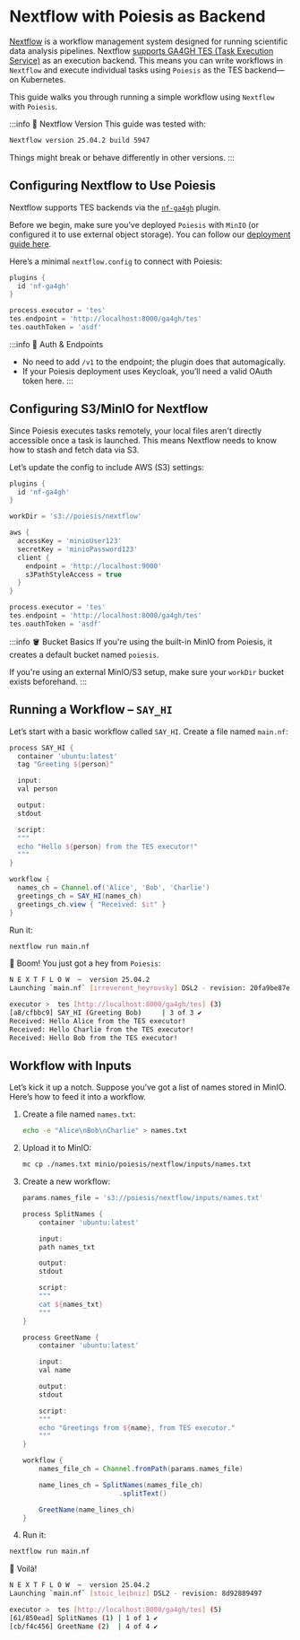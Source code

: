# Nextflow with Poiesis as Backend

[Nextflow](https://www.nextflow.io/) is a workflow management system designed
for running scientific data analysis pipelines. Nextflow
[supports GA4GH TES (Task Execution Service)](https://github.com/nextflow-io/nf-ga4gh)
as an execution backend. This means you can write workflows in `Nextflow` and
execute individual tasks using `Poiesis` as the TES backend—on Kubernetes.

This guide walks you through running a simple workflow using `Nextflow` with
`Poiesis`.

:::info 🧬 Nextflow Version
This guide was tested with:

```bash
Nextflow version 25.04.2 build 5947
```

Things might break or behave differently in other versions.
:::

## Configuring Nextflow to Use Poiesis

Nextflow supports TES backends via the
[`nf-ga4gh`](https://github.com/nextflow-io/nf-ga4gh) plugin.

Before we begin, make sure you’ve deployed `Poiesis` with `MinIO` (or configured
it to use external object storage). You can follow our [deployment guide here](../deploy/deploying-poiesis.md#step-2-add-object-storage-minio).

Here’s a minimal `nextflow.config` to connect with Poiesis:

```groovy
plugins {
  id 'nf-ga4gh'
}

process.executor = 'tes'
tes.endpoint = 'http://localhost:8000/ga4gh/tes'
tes.oauthToken = 'asdf'
```

:::info 🔐 Auth & Endpoints

- No need to add `/v1` to the endpoint; the plugin does that automagically.
- If your Poiesis deployment uses Keycloak, you’ll need a valid OAuth token here.
:::

## Configuring S3/MinIO for Nextflow

Since Poiesis executes tasks remotely, your local files aren't directly
accessible once a task is launched. This means Nextflow needs to know how to
stash and fetch data via S3.

Let’s update the config to include AWS (S3) settings:

```groovy
plugins {
  id 'nf-ga4gh'
}

workDir = 's3://poiesis/nextflow'

aws {
  accessKey = 'minioUser123'
  secretKey = 'minioPassword123'
  client {
    endpoint = 'http://localhost:9000'
    s3PathStyleAccess = true
  }
}

process.executor = 'tes'
tes.endpoint = 'http://localhost:8000/ga4gh/tes'
tes.oauthToken = 'asdf'
```

:::info 🪣 Bucket Basics
If you're using the built-in MinIO from Poiesis, it creates a default bucket
named `poiesis`.

If you're using an external MinIO/S3 setup, make sure your `workDir` bucket
exists beforehand.
:::

## Running a Workflow – `SAY_HI`

Let’s start with a basic workflow called `SAY_HI`. Create a file named `main.nf`:

```groovy
process SAY_HI {
  container 'ubuntu:latest'
  tag "Greeting ${person}"

  input:
  val person

  output:
  stdout

  script:
  """
  echo "Hello ${person} from the TES executor!"
  """
}

workflow {
  names_ch = Channel.of('Alice', 'Bob', 'Charlie')
  greetings_ch = SAY_HI(names_ch)
  greetings_ch.view { "Received: $it" }
}
```

Run it:

```bash
nextflow run main.nf
```

🎉 Boom! You just got a hey from `Poiesis`:

```bash
N E X T F L O W  ~  version 25.04.2
Launching `main.nf` [irreverent_heyrovsky] DSL2 - revision: 20fa9be87e

executor >  tes [http://localhost:8000/ga4gh/tes] (3)
[a8/cfbbc9] SAY_HI (Greeting Bob)     | 3 of 3 ✔
Received: Hello Alice from the TES executor!
Received: Hello Charlie from the TES executor!
Received: Hello Bob from the TES executor!
```

## Workflow with Inputs

Let’s kick it up a notch. Suppose you’ve got a list of names stored in MinIO.
Here’s how to feed it into a workflow.

1. Create a file named `names.txt`:

    ```bash
    echo -e "Alice\nBob\nCharlie" > names.txt
    ```

2. Upload it to MinIO:

    ```bash
    mc cp ./names.txt minio/poiesis/nextflow/inputs/names.txt
    ```

3. Create a new workflow:

    ```groovy
    params.names_file = 's3://poiesis/nextflow/inputs/names.txt'

    process SplitNames {
        container 'ubuntu:latest'

        input:
        path names_txt

        output:
        stdout

        script:
        """
        cat ${names_txt}
        """
    }

    process GreetName {
        container 'ubuntu:latest'

        input:
        val name

        output:
        stdout

        script:
        """
        echo "Greetings from ${name}, from TES executor."
        """
    }

    workflow {
        names_file_ch = Channel.fromPath(params.names_file)

        name_lines_ch = SplitNames(names_file_ch)
                            .splitText()

        GreetName(name_lines_ch)
    }
    ```

4. Run it:

```bash
nextflow run main.nf
```

🎊 Voilà!

```bash
N E X T F L O W  ~  version 25.04.2
Launching `main.nf` [stoic_leibniz] DSL2 - revision: 8d92889497

executor >  tes [http://localhost:8000/ga4gh/tes] (5)
[61/850ead] SplitNames (1) | 1 of 1 ✔
[cb/f4c456] GreetName (2)  | 4 of 4 ✔
```
